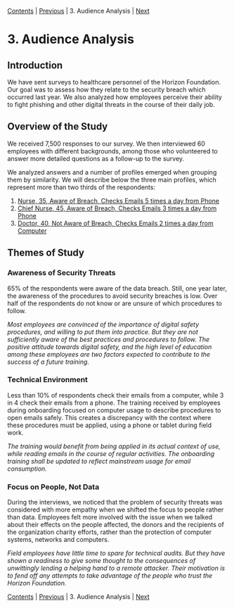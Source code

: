 [Contents](README.md) | [Previous](240-INTERVIEW-ANSWERS.md) | 3. Audience Analysis | [Next](400-INSTRUCTIONAL-ANALYSIS.md)

# 3. Audience Analysis

## Introduction

We have sent surveys to healthcare personnel of the Horizon Foundation.
Our goal was to assess how they relate to the security breach which occurred
last year. We also analyzed how employees perceive their ability to fight
phishing and other digital threats in the course of their daily job.

## Overview of the Study

We received 7,500 responses to our survey. We then interviewed 60 employees
with different backgrounds, among those who volunteered to answer more detailed
questions as a follow-up to the survey.

We analyzed answers and a number of profiles emerged when grouping them
by similarity. We will describe below the three main profiles, which
represent more than two thirds of the respondents:

1. [Nurse, 35, Aware of Breach, Checks Emails 5 times a day from Phone](310-nurse-persona.pdf)
2. [Chief Nurse, 45, Aware of Breach, Checks Emails 3 times a day from Phone](311-chief-nurse-persona.pdf)
3. [Doctor, 40, Not Aware of Breach, Checks Emails 2 times a day from Computer](312-doctor-persona.pdf)

## Themes of Study

### Awareness of Security Threats

65% of the respondents were aware of the data breach. Still, one year later,
the awareness of the procedures to avoid security breaches is low. Over half
of the respondents do not know or are unsure of which procedures to follow.

*Most employees are convinced of the importance of digital safety procedures,
and willing to put them into practice. But they are not sufficiently aware of
the best practices and procedures to follow. The positive attitude towards
digital safety, and the high level of education among these employees are two
factors expected to contribute to the success of a future training.*

### Technical Environment

Less than 10% of respondents check their emails from a computer, while
3 in 4 check their emails from a phone. The training received by employees
during onboarding focused on computer usage to describe procedures to open
emails safely. This creates a discrepancy with the context where these
procedures must be applied, using a phone or tablet during field work.

*The training would benefit from being applied in its actual context of use,
while reading emails in the course of regular activities. The onboarding
training shall be updated to reflect mainstream usage for email consumption.*

### Focus on People, Not Data

During the interviews, we noticed that the problem of security threats
was considered with more empathy when we shifted the focus to people
rather than data. Employees felt more involved with the issue when we
talked about their effects on the people affected, the donors and the
recipients of the organization charity efforts, rather than the protection
of computer systems, networks and computers.

*Field employees have little time to spare for technical audits. But they
have shown a readiness to give some thought to the consequences of unwittingly
lending a helping hand to a remote attacker. Their motivation is to fend off
any attempts to take advantage of the people who trust the Horizon Foundation.*

[Contents](README.md) | [Previous](240-INTERVIEW-ANSWERS.md) | 3. Audience Analysis | [Next](400-INSTRUCTIONAL-ANALYSIS.md)
